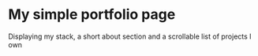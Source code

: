 # My simple portfolio page

Displaying my stack, a short about section and a scrollable list of projects I own
